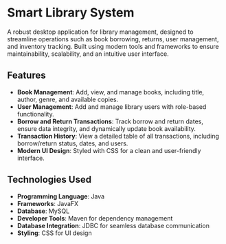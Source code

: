 # Smart Library System

A robust desktop application for library management, designed to streamline operations such as book borrowing, returns, user management, and inventory tracking. Built using modern tools and frameworks to ensure maintainability, scalability, and an intuitive user interface.

## Features
- **Book Management**: Add, view, and manage books, including title, author, genre, and available copies.
- **User Management**: Add and manage library users with role-based functionality.
- **Borrow and Return Transactions**: Track borrow and return dates, ensure data integrity, and dynamically update book availability.
- **Transaction History**: View a detailed table of all transactions, including borrow/return status, dates, and users.
- **Modern UI Design**: Styled with CSS for a clean and user-friendly interface.

## Technologies Used
- **Programming Language**: Java
- **Frameworks**: JavaFX
- **Database**: MySQL
- **Developer Tools**: Maven for dependency management
- **Database Integration**: JDBC for seamless database communication
- **Styling**: CSS for UI design
